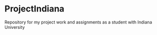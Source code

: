 # ProjectIndiana
Repository for my project work and assignments as a student with Indiana University

